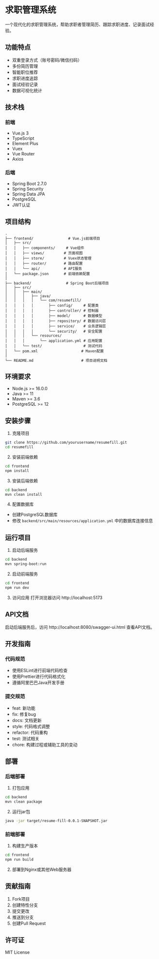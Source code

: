# 求职管理系统

一个现代化的求职管理系统，帮助求职者管理简历、跟踪求职进度、记录面试经验。

## 功能特点

- 双重登录方式（账号密码/微信扫码）
- 多份简历管理
- 智能职位推荐
- 求职进度追踪
- 面试经验记录
- 数据可视化统计

## 技术栈

### 前端
- Vue.js 3
- TypeScript
- Element Plus
- Vuex
- Vue Router
- Axios

### 后端
- Spring Boot 2.7.0
- Spring Security
- Spring Data JPA
- PostgreSQL
- JWT认证

## 项目结构

```
.
├── frontend/                # Vue.js前端项目
│   ├── src/
│   │   ├── components/     # Vue组件
│   │   ├── views/         # 页面视图
│   │   ├── store/         # Vuex状态管理
│   │   ├── router/        # 路由配置
│   │   └── api/           # API服务
│   └── package.json       # 前端依赖配置
│
├── backend/                # Spring Boot后端项目
│   ├── src/
│   │   ├── main/
│   │   │   ├── java/
│   │   │   │   └── com/resumefill/
│   │   │   │       ├── config/     # 配置类
│   │   │   │       ├── controller/ # 控制器
│   │   │   │       ├── model/      # 数据模型
│   │   │   │       ├── repository/ # 数据访问层
│   │   │   │       ├── service/    # 业务逻辑层
│   │   │   │       └── security/   # 安全配置
│   │   │   └── resources/
│   │   │       └── application.yml # 应用配置
│   │   └── test/                   # 测试代码
│   └── pom.xml                    # Maven配置
│
└── README.md                      # 项目说明文档
```

## 环境要求

- Node.js >= 16.0.0
- Java >= 11
- Maven >= 3.6
- PostgreSQL >= 12

## 安装步骤

1. 克隆项目
```bash
git clone https://github.com/yourusername/resumefill.git
cd resumefill
```

2. 安装前端依赖
```bash
cd frontend
npm install
```

3. 安装后端依赖
```bash
cd backend
mvn clean install
```

4. 配置数据库
- 创建PostgreSQL数据库
- 修改 `backend/src/main/resources/application.yml` 中的数据库连接信息

## 运行项目

1. 启动后端服务
```bash
cd backend
mvn spring-boot:run
```

2. 启动前端服务
```bash
cd frontend
npm run dev
```

3. 访问应用
打开浏览器访问 http://localhost:5173

## API文档

启动后端服务后，访问 http://localhost:8080/swagger-ui.html 查看API文档。

## 开发指南

### 代码规范
- 使用ESLint进行前端代码检查
- 使用Prettier进行代码格式化
- 遵循阿里巴巴Java开发手册

### 提交规范
- feat: 新功能
- fix: 修复bug
- docs: 文档更新
- style: 代码格式调整
- refactor: 代码重构
- test: 测试相关
- chore: 构建过程或辅助工具的变动

## 部署

### 后端部署
1. 打包应用
```bash
cd backend
mvn clean package
```
2. 运行jar包
```bash
java -jar target/resume-fill-0.0.1-SNAPSHOT.jar
```

### 前端部署
1. 构建生产版本
```bash
cd frontend
npm run build
```
2. 部署到Nginx或其他Web服务器

## 贡献指南

1. Fork项目
2. 创建特性分支
3. 提交更改
4. 推送到分支
5. 创建Pull Request

## 许可证

MIT License 